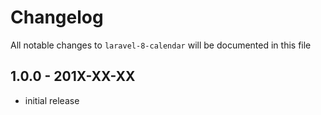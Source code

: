 # Changelog

All notable changes to `laravel-8-calendar` will be documented in this file

## 1.0.0 - 201X-XX-XX

- initial release
